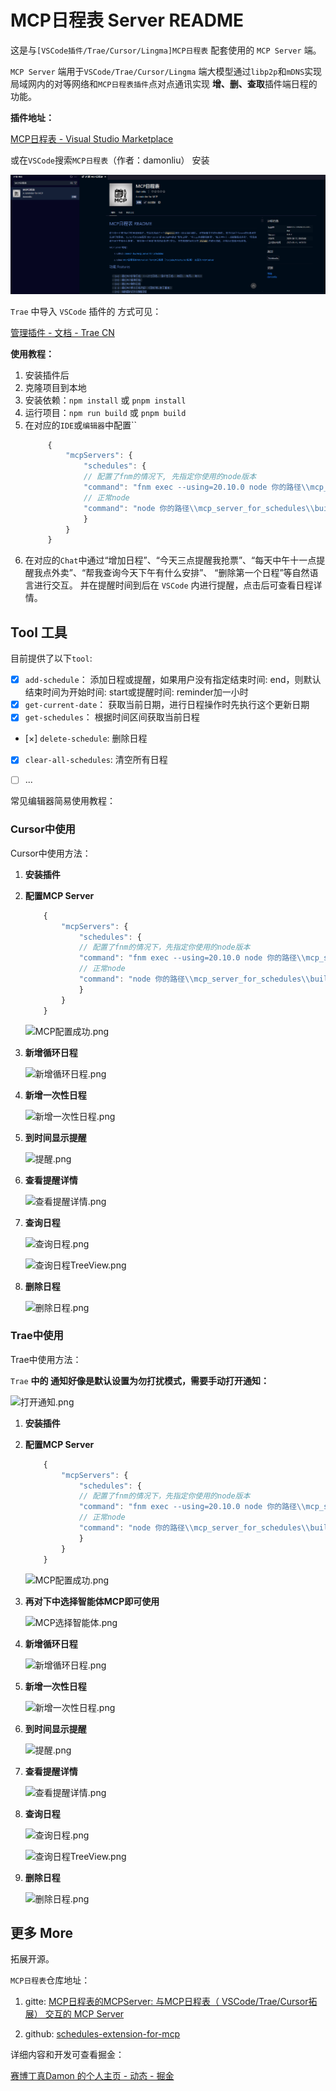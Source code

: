 <!--
 * @Author: Damon Liu
 * @Date: 2025-06-11 11:00:19
 * @LastEditors: Damon Liu
 * @LastEditTime: 2025-06-19 10:57:09
 * @Description: 
-->
# MCP日程表 Server README

这是与`[VSCode插件/Trae/Cursor/Lingma]MCP日程表` 配套使用的 `MCP Server` 端。  

`MCP Server` 端用于`VSCode/Trae/Cursor/Lingma` 端大模型通过`libp2p`和`mDNS`实现局域网内的对等网络和`MCP日程表插件`点对点通讯实现 **增、删、查取**插件端日程的功能。

**插件地址：**

[MCP日程表 - Visual Studio Marketplace](https://marketplace.visualstudio.com/items?itemName=damonliu.schedules-for-mcp)


或在`VSCode`搜索`MCP日程表`（作者：damonliu） 安装

![插件市场.png](images/vscode_extension.png)

`Trae` 中导入 `VSCode` 插件的 方式可见：

[管理插件 - 文档 - Trae CN](https://docs.trae.com.cn/ide/manage-extensions)

**使用教程：**

1. 安装插件后
2. 克隆项目到本地
3. 安装依赖：`npm install` 或 `pnpm install`
4. 运行项目：`npm run build` 或 `pnpm build`
5. 在对应的`IDE`或`编辑器`中配置``
   ```js
        {
            "mcpServers": {
                "schedules": {
                // 配置了fnm的情况下, 先指定你使用的node版本
                "command": "fnm exec --using=20.10.0 node 你的路径\\mcp_server_for_schedules\\build\\index.js",
                // 正常node
                "command": "node 你的路径\\mcp_server_for_schedules\\build\\index.js"
                }
            }
        }
    ```
6. 在对应的`Chat`中通过“增加日程”、“今天三点提醒我抢票”、“每天中午十一点提醒我点外卖”、“帮我查询今天下午有什么安排”、 “删除第一个日程”等自然语言进行交互。 并在提醒时间到后在 `VSCode` 内进行提醒，点击后可查看日程详情。


## Tool 工具

目前提供了以下`tool`:

- [x]  `add-schedule`： 添加日程或提醒，如果用户没有指定结束时间: end，则默认结束时间为开始时间: start或提醒时间: reminder加一小时
- [x]  `get-current-date`： 获取当前日期，进行日程操作时先执行这个更新日期 
- [x]  `get-schedules`： 根据时间区间获取当前日程
- [×]  `delete-schedule`: 删除日程
- [x]  `clear-all-schedules`: 清空所有日程
- [ ]  ...


常见编辑器简易使用教程：

### Cursor中使用
Cursor中使用方法：
1. **安装插件**
2. **配置MCP Server**
    ```js
        {
            "mcpServers": {
                "schedules": {
                // 配置了fnm的情况下，先指定你使用的node版本
                "command": "fnm exec --using=20.10.0 node 你的路径\\mcp_server_for_schedules\\build\\index.js"
                // 正常node
                "command": "node 你的路径\\mcp_server_for_schedules\\build\\index.js"
                }
            }
        }
    ```
    ![MCP配置成功.png](images/cursor_mcp_setting.png)


3. **新增循环日程**


    ![新增循环日程.png](images/cursor_add_everyday_mission.png)

    

4. **新增一次性日程**
     

    ![新增一次性日程.png](images/cursor_add_mission_normal.png)


5.  **到时间显示提醒**
   

    ![提醒.png](images/cursor_notice.png)


6.  **查看提醒详情**
      

    ![查看提醒详情.png](images/cursor_notice_detail.png)

7.  **查询日程**

    ![查询日程.png](images/cursor_check_shedules.png)

    ![查询日程TreeView.png](images/cursor_check_schedules_tree_view.png)


8.  **删除日程**

    ![删除日程.png](images/cursor_delete_schedules.png)




### Trae中使用

Trae中使用方法：

`Trae` **中的 通知好像是默认设置为勿打扰模式，需要手动打开通知：**


![打开通知.png](images/trae_open_alert.png)


1. **安装插件**
2. **配置MCP Server**
    ```js
        {
            "mcpServers": {
                "schedules": {
                // 配置了fnm的情况下，先指定你使用的node版本
                "command": "fnm exec --using=20.10.0 node 你的路径\\mcp_server_for_schedules\\build\\index.js"
                // 正常node
                "command": "node 你的路径\\mcp_server_for_schedules\\build\\index.js"
                }
            }
        }
    ```

    ![MCP配置成功.png](images/trae_mcp_setting.png)

3. **再对下中选择智能体MCP即可使用**
   
   
   ![MCP选择智能体.png](images/trae_select_mcp.png) 
  

4. **新增循环日程**
  
   ![新增循环日程.png](images/trae_add_everyday_mission.png)


5. **新增一次性日程**


   ![新增一次性日程.png](images/trae_add_mission_normal.png)



6.  **到时间显示提醒**


    ![提醒.png](images/trae_notice.png) 


7.  **查看提醒详情**


    ![查看提醒详情.png](images/trae_notice_detail.png)


8.  **查询日程**

    ![查询日程.png](images/trae_check_schedules.png)

    ![查询日程TreeView.png](images/trae_check_schedules_tree_view.png)

9.  **删除日程**

    ![删除日程.png](images/trae_delete_schedules.png)




## 更多 More

拓展开源。

`MCP日程表`仓库地址：

1. gitte: [MCP日程表的MCPServer: 与MCP日程表（ VSCode/Trae/Cursor拓展） 交互的 MCP Server](https://gitee.com/damon592/mcp_server_for_schedules)

2. github: [schedules-extension-for-mcp](https://github.com/Damon-law/schedules-extension-for-mcp)


详细内容和开发可查看掘金：

[赛博丁真Damon 的个人主页 - 动态 - 掘金](https://juejin.cn/user/4332493267283560)

